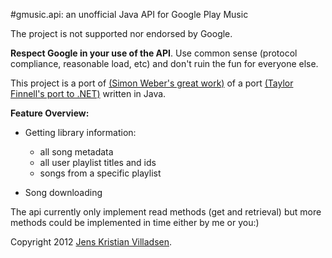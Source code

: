 #gmusic.api: an unofficial Java API for Google Play Music

The project is not supported nor endorsed by Google. 

**Respect Google in your use of the API**. Use common sense (protocol compliance, reasonable load, etc) and don't ruin the fun for everyone else.

This project is a port of [(Simon Weber's great work)](https://github.com/simon-weber/Unofficial-Google-Music-API) of a port [(Taylor Finnell's port to .NET)](https://github.com/Byteopia/GoogleMusicAPI.NET) written in Java.

**Feature Overview:**

* Getting library information:
    * all song metadata
    * all user playlist titles and ids
    * songs from a specific playlist

* Song downloading

The api currently only implement read methods (get and retrieval) but more methods could be implemented in time either by me or you:)

Copyright 2012 [Jens Kristian Villadsen](http://www.genuswillehadus.net). 